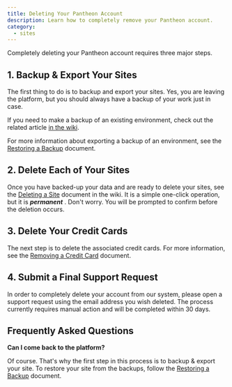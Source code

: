 ```yaml
---
title: Deleting Your Pantheon Account
description: Learn how to completely remove your Pantheon account.
category:
  - sites
---
```


Completely deleting your Pantheon account requires three major steps.

## 1. Backup & Export Your Sites

The first thing to do is to backup and export your sites. Yes, you are leaving the platform, but you should always have a backup of your work just in case.

If you need to make a backup of an existing environment, check out the related article [in the wiki](/articles/sites/backups/backup-creation#creating-a-backup).

For more information about exporting a backup of an environment, see the [Restoring a Backup](/articles/sites/backups/restoring-an-environment-from-a-backup#restoring-an-environment-from-a-backup) document.

## 2. Delete Each of Your Sites

Once you have backed-up your data and are ready to delete your sites, see the [Deleting a Site](/articles/sites/deleting-a-site-on-pantheon#deleting-a-site-on-pantheon) document in the wiki. It is a simple one-click operation, but it is **_permanent_** . Don't worry. You will be prompted to confirm before the deletion occurs.

## 3. Delete Your Credit Cards

The next step is to delete the associated credit cards. For more information, see the [Removing a Credit Card](/articles/sites/settings/removing-a-credit-card#removing-a-credit-card) document.

## 4. Submit a Final Support Request

In order to completely delete your account from our system, please open a support request using the email address you wish deleted. The process currently requires manual action and will be completed within 30 days.

## Frequently Asked Questions

**Can I come back to the platform?**

Of course. That's why the first step in this process is to backup & export your site. To restore your site from the backups, follow the [Restoring a Backup](/articles/sites/backups/restoring-an-environment-from-a-backup#restoring-an-environment-from-a-backup) document.
